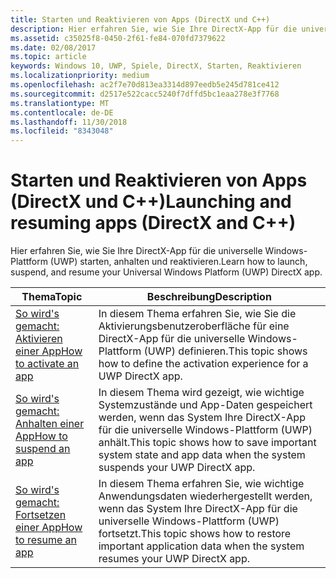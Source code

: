 ```yaml
---
title: Starten und Reaktivieren von Apps (DirectX und C++)
description: Hier erfahren Sie, wie Sie Ihre DirectX-App für die universelle Windows-Plattform (UWP) starten, anhalten und reaktivieren.
ms.assetid: c35025f8-0450-2f61-fe84-070fd7379622
ms.date: 02/08/2017
ms.topic: article
keywords: Windows 10, UWP, Spiele, DirectX, Starten, Reaktivieren
ms.localizationpriority: medium
ms.openlocfilehash: ac2f7e70d813ea3314d897eedb5e245d781ce412
ms.sourcegitcommit: d2517e522cacc5240f7dffd5bc1eaa278e3f7768
ms.translationtype: MT
ms.contentlocale: de-DE
ms.lasthandoff: 11/30/2018
ms.locfileid: "8343048"
---
```

# <a name="launching-and-resuming-apps-directx-and-c"></a><span data-ttu-id="b492f-104">Starten und Reaktivieren von Apps (DirectX und C++)</span><span class="sxs-lookup"><span data-stu-id="b492f-104">Launching and resuming apps (DirectX and C++)</span></span>



<span data-ttu-id="b492f-105">Hier erfahren Sie, wie Sie Ihre DirectX-App für die universelle Windows-Plattform (UWP) starten, anhalten und reaktivieren.</span><span class="sxs-lookup"><span data-stu-id="b492f-105">Learn how to launch, suspend, and resume your Universal Windows Platform (UWP) DirectX app.</span></span>

| <span data-ttu-id="b492f-106">Thema</span><span class="sxs-lookup"><span data-stu-id="b492f-106">Topic</span></span> | <span data-ttu-id="b492f-107">Beschreibung</span><span class="sxs-lookup"><span data-stu-id="b492f-107">Description</span></span> |
|---------------------------------------------------------------------|-----------------------------------------------------------------------------------------------------------------|
| [<span data-ttu-id="b492f-108">So wird's gemacht: Aktivieren einer App</span><span class="sxs-lookup"><span data-stu-id="b492f-108">How to activate an app</span></span>](how-to-activate-an-app-directx-and-cpp.md) | <span data-ttu-id="b492f-109">In diesem Thema erfahren Sie, wie Sie die Aktivierungsbenutzeroberfläche für eine DirectX-App für die universelle Windows-Plattform (UWP) definieren.</span><span class="sxs-lookup"><span data-stu-id="b492f-109">This topic shows how to define the activation experience for a UWP DirectX app.</span></span> |
| [<span data-ttu-id="b492f-110">So wird's gemacht: Anhalten einer App</span><span class="sxs-lookup"><span data-stu-id="b492f-110">How to suspend an app</span></span>](how-to-suspend-an-app-directx-and-cpp.md) | <span data-ttu-id="b492f-111">In diesem Thema wird gezeigt, wie wichtige Systemzustände und App-Daten gespeichert werden, wenn das System Ihre DirectX-App für die universelle Windows-Plattform (UWP) anhält.</span><span class="sxs-lookup"><span data-stu-id="b492f-111">This topic shows how to save important system state and app data when the system suspends your UWP DirectX app.</span></span> |
| [<span data-ttu-id="b492f-112">So wird's gemacht: Fortsetzen einer App</span><span class="sxs-lookup"><span data-stu-id="b492f-112">How to resume an app</span></span>](how-to-resume-an-app-directx-and-cpp.md) | <span data-ttu-id="b492f-113">In diesem Thema erfahren Sie, wie wichtige Anwendungsdaten wiederhergestellt werden, wenn das System Ihre DirectX-App für die universelle Windows-Plattform (UWP) fortsetzt.</span><span class="sxs-lookup"><span data-stu-id="b492f-113">This topic shows how to restore important application data when the system resumes your UWP DirectX app.</span></span> |
 

 

 




